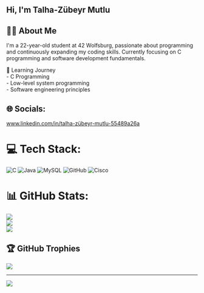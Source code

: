 ## Hi, I'm Talha-Zübeyr Mutlu

## 🧑‍💻 About Me
I'm a 22-year-old student at 42 Wolfsburg, passionate about programming and continuously expanding my coding skills. Currently focusing on C programming and software development fundamentals.

🌱 Learning Journey<br>- C Programming<br>- Low-level system programming<br>- Software engineering principles


## 🌐 Socials:
www.linkedin.com/in/talha-zübeyr-mutlu-55489a26a 

# 💻 Tech Stack:
![C](https://img.shields.io/badge/c-%2300599C.svg?style=for-the-badge&logo=c&logoColor=white) ![Java](https://img.shields.io/badge/java-%23ED8B00.svg?style=for-the-badge&logo=openjdk&logoColor=white) ![MySQL](https://img.shields.io/badge/mysql-4479A1.svg?style=for-the-badge&logo=mysql&logoColor=white) ![GitHub](https://img.shields.io/badge/github-%23121011.svg?style=for-the-badge&logo=github&logoColor=white) ![Cisco](https://img.shields.io/badge/cisco-%23049fd9.svg?style=for-the-badge&logo=cisco&logoColor=black)
# 📊 GitHub Stats:
![](https://github-readme-stats.vercel.app/api?username=talaykajungle&theme=dark&hide_border=false&include_all_commits=false&count_private=false)<br/>
![](https://github-readme-streak-stats.herokuapp.com/?user=talaykajungle&theme=dark&hide_border=false)<br/>
![](https://github-readme-stats.vercel.app/api/top-langs/?username=talaykajungle&theme=dark&hide_border=false&include_all_commits=false&count_private=false&layout=compact)

## 🏆 GitHub Trophies
![](https://github-profile-trophy.vercel.app/?username=talaykajungle&theme=radical&no-frame=false&no-bg=true&margin-w=4)

---
[![](https://visitcount.itsvg.in/api?id=talaykajungle&icon=0&color=0)](https://visitcount.itsvg.in)

<!-- Proudly created with GPRM ( https://gprm.itsvg.in ) -->
